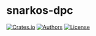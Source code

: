 # snarkos-dpc

[![Crates.io](https://img.shields.io/crates/v/snarkos-dpc.svg?color=neon)](https://crates.io/crates/snarkos-dpc)
[![Authors](https://img.shields.io/badge/authors-Aleo-orange.svg)](../AUTHORS)
[![License](https://img.shields.io/badge/License-GPLv3-blue.svg)](./LICENSE.md)
